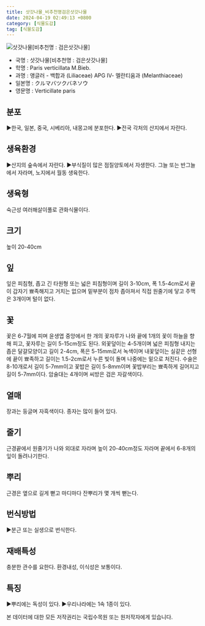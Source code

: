 ```yaml
---
title: 삿갓나물_비추천명검은삿갓나물
date: 2024-04-19 02:49:13 +0800
category: [식물도감]
tag: [식물도감]
---
```




![삿갓나물[비추천명 : 검은삿갓나물]](/fileUpload/plants/basic/Liliaceae/Paris/15162/1_th2.JPG)
- 국명 : 삿갓나물[비추천명 : 검은삿갓나물]
- 학명 : Paris verticillata M.Bieb.
- 과명 : 앵글러 - 백합과 (Liliaceae) APG Ⅳ- 멜란티움과 (Melanthiaceae)
- 일본명 : クルマバツクバネソウ
- 영문명 : Verticillate paris


## 분포
▶한국, 일본, 중국, 시베리아, 내몽고에 분포한다.▶전국 각처의 산지에서 자란다.
## 생육환경
▶산지의 숲속에서 자란다. ▶부식질이 많은 점질양토에서 자생한다. 그늘 또는 반그늘에서 자라며, 노지에서 월동 생육한다.
## 생육형
숙근성 여러해살이풀로 관화식물이다.
## 크기
높이 20-40cm
## 잎
잎은 피침형, 좁고 긴 타원형 또는 넓은 피침형이며 길이 3-10cm, 폭 1.5-4cm로서 끝이 갑자기 뾰족해지고 거치는 없으며 밑부분이 점차 좁아져서 직접 원줄기에 닿고 주맥은 3개이며 털이 없다.
## 꽃
꽃은 6-7월에 피며 윤생엽 중앙에서 한 개의 꽃자루가 나와 끝에 1개의 꽃이 하늘을 향해 피고, 꽃자루는 길이 5-15cm정도 된다. 외꽃덮이는 4-5개이며 넓은 피침형 내지는 좁은 달걀모양이고 길이 2-4cm, 폭은 5-15mm로서 녹색이며 내꽃덮이는 실같은 선형에 끝이 뾰족하고 길이는 1.5-2cm로서 누른 빛이 돌며 나중에는 밑으로 처진다. 수술은 8-10개로서 길이 5-7mm이고 꽃밥은 길이 5-8mm이며 꽃밥부리는 뾰족하게 길어지고 길이 5-7mm이다. 암술대는 4개이며 씨방은 검은 자갈색이다.
## 열매
장과는 둥글며 자흑색이다. 종자는 많이 들어 있다.
## 줄기
근경끝에서 원줄기가 나와 외대로 자라며 높이 20-40cm정도 자라며 끝에서 6-8개의 잎이 돌려나기한다.
## 뿌리
근경은 옆으로 길게 뻗고 마디마다 잔뿌리가 몇 개씩 뻗는다.
## 번식방법
▶분근 또는 실생으로 번식한다.
## 재배특성
충분한 관수를 요한다. 환경내성, 이식성은 보통이다.
## 특징
▶뿌리에는 독성이 있다. ▶우리나라에는 1속 1종이 있다.






본 데이터에 대한 모든 저작권리는 국립수목원 또는 원저작자에게 있습니다.
